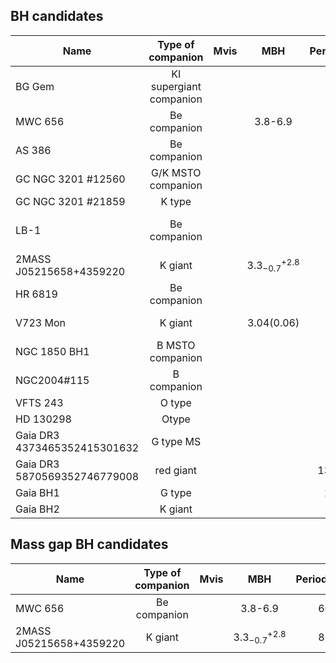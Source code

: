 BH candidates
--------------
| Name | Type of companion | Mvis | MBH | Period(day)  |Paper   |   Objection |Method|
|-------|:-----:|:-----:|:-----:|:-----:|:-----:|:-----:|:-----:|
| BG Gem| KI supergiant companion|||91|[Benson+2000](https://ui.adsabs.harvard.edu/abs/2000AJ....119..890B/abstract)| | RV|
| MWC 656|Be companion||3.8-6.9|60|[Casares+2014](https://ui.adsabs.harvard.edu/abs/2014Natur.505..378C/abstract)| [Rivinius+2022](https://ui.adsabs.harvard.edu/abs/2022arXiv220812315R/abstract)|RV |
| AS 386| Be companion|||131|[Khokhlov+2018](https://ui.adsabs.harvard.edu/abs/2018ApJ...856..158K/abstract)| |RV |
| GC NGC 3201  \#12560| G/K MSTO companion ||| 167|[Giesers+2018](https://ui.adsabs.harvard.edu/abs/2018MNRAS.475L..15G/abstract),<br>[Giesers+2019](https://ui.adsabs.harvard.edu/abs/2019A%26A...632A...3G/abstract)| |RV |
| GC NGC 3201 \#21859| K type| ||2.24|[Giesers+2019](https://ui.adsabs.harvard.edu/abs/2019A%26A...632A...3G/abstract)| | RV|
| LB-1|Be companion|||79|[Liu+2019](https://ui.adsabs.harvard.edu/abs/2019Natur.575..618L/abstract)|[Shenar+2020](https://ui.adsabs.harvard.edu/abs/2020A%26A...639L...6S/abstract),<br>[El-Badry+2021](https://ui.adsabs.harvard.edu/abs/2021MNRAS.502.3436E/abstract) | RV|
| 2MASS J05215658+4359220 |K giant||$3.3^{+2.8}_{-0.7}$|83|[Thompson+2019](https://ui.adsabs.harvard.edu/abs/2019Sci...366..637T/abstract)|[van den Heuvel+2020](https://ui.adsabs.harvard.edu/abs/2020Sci...368.3282V/abstract) | RV|
| HR 6819|Be companion|||40 | [Rivinius+2020](https://ui.adsabs.harvard.edu/abs/2020A%26A...637L...3R/abstract)|[El-Badry+2021](https://ui.adsabs.harvard.edu/abs/2021MNRAS.502.3436E/abstract) |RV |
| V723 Mon|K giant||3.04(0.06)| 59.9|[Jayasinghe+2021](https://ui.adsabs.harvard.edu/abs/2021MNRAS.504.2577J/abstract)| [El-Badry+2022](https://ui.adsabs.harvard.edu/abs/2022MNRAS.512.5620E/abstract)| RV|
| NGC 1850 BH1|B MSTO companion|||5.04|[Saracino+2021](https://ui.adsabs.harvard.edu/abs/2022MNRAS.511.2914S/abstract)|[El-Badry+2022](https://ui.adsabs.harvard.edu/abs/2022MNRAS.511L..24E/abstract)| RV|
| NGC2004\#115 | B companion|||2.9|[lennon+2021](https://ui.adsabs.harvard.edu/abs/2022A%26A...665A.180L/abstract)|[El-Badry+2022](https://ui.adsabs.harvard.edu/abs/2022MNRAS.511.3089E/abstract)| RV|
| VFTS 243 | O type ||| 10.4 | [Shenar+2022](https://ui.adsabs.harvard.edu/abs/2022NatAs...6.1085S/abstract)||RV |
 | HD 130298 | Otype ||| 14.6 | [Mahy+2022](https://ui.adsabs.harvard.edu/abs/2022A%26A...664A.159M/abstract)|| RV|
 | Gaia DR3 4373465352415301632| G type MS|| | 185 |  [Chakrabarti+2022](https://ui.adsabs.harvard.edu/abs/2022arXiv221005003C/abstract)|| RV+As|
| Gaia DR3 5870569352746779008 | red giant ||| 1352.22 | [Tanikawa+2023](https://ui.adsabs.harvard.edu/abs/2023ApJ...946...79T/abstract)| | NSS|
 |Gaia BH1 | G type ||| 185.6 | [El-Badry+2023](https://ui.adsabs.harvard.edu/abs/2023MNRAS.518.1057E/abstract)||RV+As |
 |Gaia BH2 | K giant| ||1277 | [El-Badry+2023](https://ui.adsabs.harvard.edu/abs/2023MNRAS.521.4323E/abstract)||RV+As |


Mass gap BH candidates
------------------------
| Name | Type of companion | Mvis | MBH | Period(day)  |Paper   |  Method|
|-------|:-----:|:-----:|:-----:|:-----:|:-----:|:-----:|
| MWC 656|Be companion||3.8-6.9|60|[Casares+2014](https://ui.adsabs.harvard.edu/abs/2014Natur.505..378C/abstract)|RV |
| 2MASS J05215658+4359220 |K giant||$3.3^{+2.8}_{-0.7}$|83|[Thompson+2019](https://ui.adsabs.harvard.edu/abs/2019Sci...366..637T/abstract)| RV|



